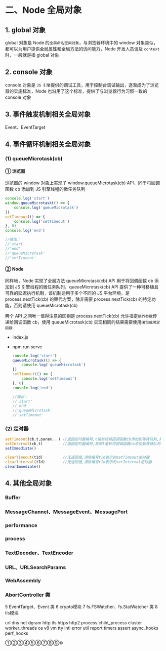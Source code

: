# 二、Node 全局对象

## 1. global 对象

global 对象是 Node 的`全局命名空间对象`，与浏览器环境中的 window 对象类似，都可以为用户提供全局属性和全局方法的访问能力，Node 开发人员谈及 `context` 时，一般就是指 global 对象

## 2. console 对象

console 对象是 `JS 引擎`提供的调试工具，用于控制台调试输出，逐渐成为了浏览器的实施标准，Node 也沿用了这个标准，提供了与浏览器行为习惯一致的 console 对象

## 3. 事件触发机制相关全局对象

Event、EventTarget

## 4. 事件循环机制相关全局对象

### (1) queueMicrotask(cb)

#### ① 浏览器

浏览器的 window 对象上实现了 window.queueMicrotask(cb) API，同于将回调函数 cb 添加到 JS 引擎线程的微任务队列

```js
console.log('start')
window.queueMicrotask(() => {
    console.log('queueMicrotask')
})
setTimeout(() => {
    console.log('setTimeout')
}, 0)
console.log('end')

//输出：
//'start'
//'end'
//'queueMicrotask'
//'setTimeout'
```

#### ② Node

同样地，Node 实现了全局方法 queueMicrotask(cb) API 用于将回调函数 cb 添加到 JS 引擎线程的微任务队列，queueMicrotask(cb) API 提供了一种可移植且可靠的延迟执行机制，该机制适用于多个不同的 JS 平台环境，是 process.nextTick(cb) 的替代方案，除非需要 process.nextTick(cb) 的特定功能，否则请使用 queueMicrotask(cb)

两个 API 之间唯一值得注意的区别是 process.nextTick(cb) 允许指定`额外参数`传递给回调函数 cb，使用 queueMicrotask(cb) 实现相同的结果需要使用`闭包或绑定函数`

* index.js
* npm run serve

    ```js
    console.log('start')
    queueMicrotask(() => {
        console.log('queueMicrotask')
    })
    setTimeout(() => {
        console.log('setTimeout')
    }, 0)
    console.log('end')

    //输出：
    //'start'
    //'end'
    //'queueMicrotask'
    //'setTimeout'
    ```

### (2) 定时器

```js
setTimeout(cb,t,param...) //返回定时器编号,t毫秒后将回调函数cb添加到等待队列,其他参数将依次传入回调函数
setInterval(cb,t)         //返回定时器编号,每隔t毫秒将回调函数cb添加到等待队列
setImmediate()

clearTimeout(tId)         //无返回值,清除编号tId表示的setTimeout定时器
clearInterval(tId)        //无返回值,清除编号tId表示的setInterval定时器
clearImmediate()
```

## 4. 其他全局对象

###  Buffer

###  MessageChannel、MessageEvent、MessagePort

###  performance

###  process

###  TextDecoder、TextEncoder

###  URL、URLSearchParams

###  WebAssembly

###  AbortController 类

5 EventTarget、Event 类
6 crypto模块
7 fs.FSWatcher、fs.StatWatcher 类
8 tls模块

url dns net dgram http tls https http2
process child_process cluster worker_threads
os v8 vm tty
intl
error
util
report
timers
assert
async_hooks
perf_hooks

①②③④⑤⑥⑦⑧⑨⑩
